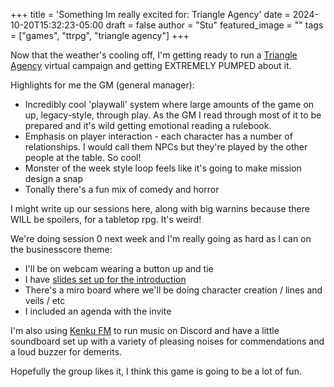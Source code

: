 +++
title = 'Something Im really excited for: Triangle Agency'
date = 2024-10-20T15:32:23-05:00
draft = false
author = "Stu"
featured_image = ""
tags = ["games", "ttrpg", "triangle agency"]
+++

Now that the weather's cooling off, I'm getting ready to run a [Triangle Agency](https://www.hauntedtable.games/) virtual campaign and getting EXTREMELY PUMPED about it. 

Highlights for me the GM (general manager):
- Incredibly cool 'playwall' system where large amounts of the game on up, legacy-style, through play. As the GM I read through most of it to be prepared and it's wild getting emotional reading a rulebook.
- Emphasis on player interaction - each character has a number of relationships. I would call them NPCs but they're played by the other people at the table. So cool!
- Monster of the week style loop feels like it's going to make mission design a snap
- Tonally there's a fun mix of comedy and horror

I might write up our sessions here, along with big warnins because there WILL be spoilers, for a tabletop rpg. It's weird!

We're doing session 0 next week and I'm really going as hard as I can on the businesscore theme:
- I'll be on webcam wearing a button up and tie
- I have [slides set up for the introduction](https://docs.google.com/presentation/d/1gP7pqSP8c5r1fdV0XOCCmPpp2zT5oA9CuCjO4Mih1uY/edit?usp=sharing)
- There's a miro board where we'll be doing character creation / lines and veils / etc
- I included an agenda with the invite

I'm also using [Kenku FM](https://www.kenku.fm/) to run music on Discord and have a little soundboard set up with a variety of pleasing noises for commendations and a loud buzzer for demerits.

Hopefully the group likes it, I think this game is going to be a lot of fun.